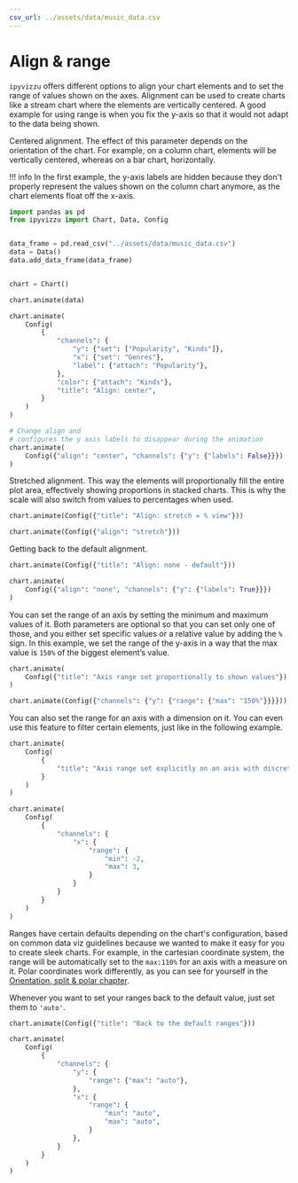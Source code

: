 ```yaml
---
csv_url: ../assets/data/music_data.csv
---
```


# Align & range

`ipyvizzu` offers different options to align your chart elements and to set the
range of values shown on the axes. Alignment can be used to create charts like a
stream chart where the elements are vertically centered. A good example for
using range is when you fix the y-axis so that it would not adapt to the data
being shown.

Centered alignment. The effect of this parameter depends on the orientation of
the chart. For example, on a column chart, elements will be vertically centered,
whereas on a bar chart, horizontally.

!!! info
    In the first example, the y-axis labels are hidden because they don't
    properly represent the values shown on the column chart anymore, as the
    chart elements float off the x-axis.

<div id="tutorial_01"></div>

```python
import pandas as pd
from ipyvizzu import Chart, Data, Config


data_frame = pd.read_csv("../assets/data/music_data.csv")
data = Data()
data.add_data_frame(data_frame)


chart = Chart()

chart.animate(data)

chart.animate(
    Config(
        {
            "channels": {
                "y": {"set": ["Popularity", "Kinds"]},
                "x": {"set": "Genres"},
                "label": {"attach": "Popularity"},
            },
            "color": {"attach": "Kinds"},
            "title": "Align: center",
        }
    )
)

# Change align and
# configures the y axis labels to disappear during the animation
chart.animate(
    Config({"align": "center", "channels": {"y": {"labels": False}}})
)
```

Stretched alignment. This way the elements will proportionally fill the entire
plot area, effectively showing proportions in stacked charts. This is why the
scale will also switch from values to percentages when used.

<div id="tutorial_02"></div>

```python
chart.animate(Config({"title": "Align: stretch = % view"}))

chart.animate(Config({"align": "stretch"}))
```

Getting back to the default alignment.

<div id="tutorial_03"></div>

```python
chart.animate(Config({"title": "Align: none - default"}))

chart.animate(
    Config({"align": "none", "channels": {"y": {"labels": True}}})
)
```

You can set the range of an axis by setting the minimum and maximum values of
it. Both parameters are optional so that you can set only one of those, and you
either set specific values or a relative value by adding the `%` sign. In this
example, we set the range of the y-axis in a way that the max value is `150%` of
the biggest element’s value.

<div id="tutorial_04"></div>

```python
chart.animate(
    Config({"title": "Axis range set proportionally to shown values"})
)

chart.animate(Config({"channels": {"y": {"range": {"max": "150%"}}}}))
```

You can also set the range for an axis with a dimension on it. You can even use
this feature to filter certain elements, just like in the following example.

<div id="tutorial_05"></div>

```python
chart.animate(
    Config(
        {
            "title": "Axis range set explicitly on an axis with discrete series"
        }
    )
)

chart.animate(
    Config(
        {
            "channels": {
                "x": {
                    "range": {
                        "min": -2,
                        "max": 3,
                    }
                }
            }
        }
    )
)
```

Ranges have certain defaults depending on the chart's configuration, based on
common data viz guidelines because we wanted to make it easy for you to create
sleek charts. For example, in the cartesian coordinate system, the range will be
automatically set to the `max:110%` for an axis with a measure on it. Polar
coordinates work differently, as you can see for yourself in the
[Orientation, split & polar chapter](./orientation_split_polar.md).

Whenever you want to set your ranges back to the default value, just set them to
`'auto'`.

<div id="tutorial_06"></div>

```python
chart.animate(Config({"title": "Back to the default ranges"}))

chart.animate(
    Config(
        {
            "channels": {
                "y": {
                    "range": {"max": "auto"},
                },
                "x": {
                    "range": {
                        "min": "auto",
                        "max": "auto",
                    }
                },
            }
        }
    )
)
```

<script src="./align_range.js"></script>
